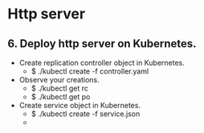 # Http server
## 6. Deploy http server on Kubernetes.
- Create replication controller object in Kubernetes.
  - $ ./kubectl create -f controller.yaml 
- Observe your creations.
  - $ ./kubectl get rc
  - $ ./kubectl get po
- Create service object in Kubernetes.
  - $ ./kubectl create -f service.json
  - 
